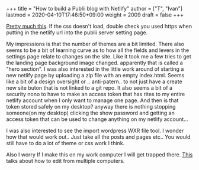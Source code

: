 +++
title = "How to build a Publii blog with Netlify"
author = ["T", "Ivan"]
lastmod = 2020-04-10T17:46:50+09:00
weight = 2009
draft = false
+++

[Pretty much this](https://getpublii.com/docs/build-a-static-website-with-netlify.html#js-header). If the css doesn't load, double check you used
https when putting in the netlify url into the publii server setting
page.

My impressions is that the number of themes are a bit limited. There
also seems to be a bit of learning curve as to how all the fields and
levers in the settings page relate to changes on the site. Like it
took me a few tries to get the landing page background image
changed. apparently that is called a "hero section".
I was also interested in the little work around of starting a new
netlify page by uploading a zip file with an empty index.html. Seems
like a bit of a design oversight or .. anti-patern.. to not just have
a create new site buton that is not linked to a git repo. It also
seems a bit of a security nono to have to make an access token that
has rites to my entire netlify account when I only want to manage one
page. And then is that token stored safely on my desktop? anyway there
is nothing stopping someone(on my desktop) clicking the show password
and getting an access token that can be used to change anything on my
netlify account...

I was also interested to see the import wordpress WXR file tool. I
wonder how that would work out.. Just take all the posts and pages
etc.. You would still have to do a lot of theme or css work I think.

Also I worry If I make this on my work computer I will get trapped
there. [This](https://getpublii.com/blog/managing-static-website-on-multiple-computers.html) talks about how to edit from multiple computers.
